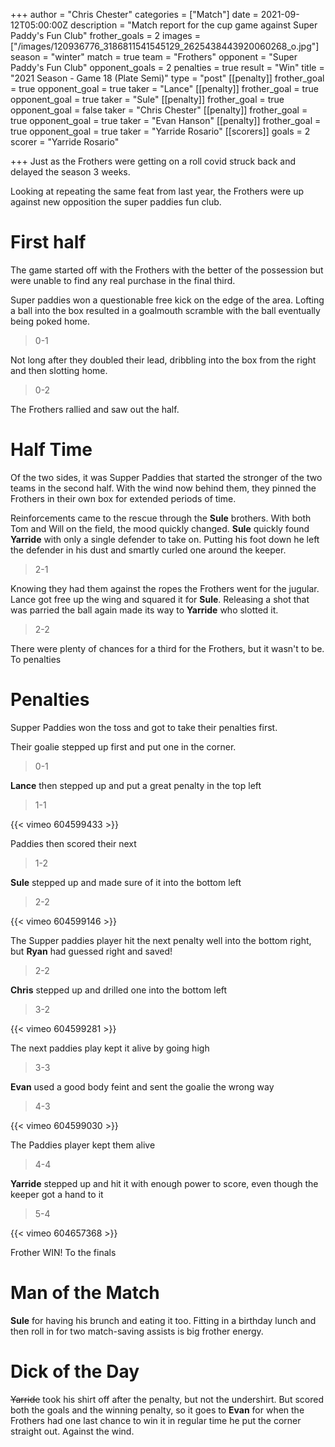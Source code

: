 +++
author = "Chris Chester"
categories = ["Match"]
date = 2021-09-12T05:00:00Z
description = "Match report for the cup game against Super Paddy's Fun Club"
frother_goals = 2
images = ["/images/120936776_3186811541545129_2625438443920060268_o.jpg"]
season = "winter"
match = true
team = "Frothers"
opponent = "Super Paddy's Fun Club"
opponent_goals = 2
penalties = true
result = "Win"
title = "2021 Season - Game 18 (Plate Semi)"
type = "post"
[[penalty]]
frother_goal = true
opponent_goal = true
taker = "Lance"
[[penalty]]
frother_goal = true
opponent_goal = true
taker = "Sule"
[[penalty]]
frother_goal = true
opponent_goal = false
taker = "Chris Chester"
[[penalty]]
frother_goal = true
opponent_goal = true
taker = "Evan Hanson"
[[penalty]]
frother_goal = true
opponent_goal = true
taker = "Yarride Rosario"
[[scorers]]
goals = 2
scorer = "Yarride Rosario"

+++
Just as the Frothers were getting on a roll covid struck back and delayed the season 3 weeks.

Looking at repeating the same feat from last year, the Frothers were up against new opposition the super paddies fun club.

# First half

The game started off with the Frothers with the better of the possession but were unable to find any real purchase in the final third.

Super paddies won a questionable free kick on the edge of the area. Lofting a ball into the box resulted in a goalmouth scramble with the ball eventually being poked home.

> 0-1

Not long after they doubled their lead, dribbling into the box from the right and then slotting home.

> 0-2

The Frothers rallied and saw out the half.

# Half Time

Of the two sides, it was Supper Paddies that started the stronger of the two teams in the second half. With the wind now behind them, they pinned the Frothers in their own box for extended periods of time.

Reinforcements came to the rescue through the **Sule** brothers. With both Tom and Will on the field, the mood quickly changed. **Sule** quickly found **Yarride** with only a single defender to take on. Putting his foot down he left the defender in his dust and smartly curled one around the keeper.

> 2-1

Knowing they had them against the ropes the Frothers went for the jugular. Lance got free up the wing and squared it for **Sule**. Releasing a shot that was parried the ball again made its way to **Yarride** who slotted it.

> 2-2

There were plenty of chances for a third for the Frothers, but it wasn't to be. To penalties

# Penalties

Supper Paddies won the toss and got to take their penalties first.

Their goalie stepped up first and put one in the corner.

> 0-1

**Lance** then stepped up and put a great penalty in the top left

> 1-1

{{< vimeo 604599433 >}}

Paddies then scored their next
> 1-2

**Sule** stepped up and made sure of it into the bottom left

> 2-2

{{< vimeo 604599146 >}}

The Supper paddies player hit the next penalty well into the bottom right, but **Ryan** had guessed right and saved!

> 2-2

**Chris** stepped up and drilled one into the bottom left

> 3-2

{{< vimeo 604599281 >}}

The next paddies play kept it alive by going high

> 3-3

**Evan** used a good body feint and sent the goalie the wrong way

> 4-3

{{< vimeo 604599030 >}}

The Paddies player kept them alive

> 4-4

**Yarride** stepped up and hit it with enough power to score, even though the keeper got a hand to it

> 5-4

{{< vimeo 604657368 >}}

Frother WIN! To the finals

# Man of the Match

**Sule** for having his brunch and eating it too. Fitting in a birthday lunch and then roll in for two match-saving assists is big frother energy.

# Dick of the Day

~~Yarride~~ took his shirt off after the penalty, but not the undershirt. But scored both the goals and the winning penalty, so it goes to **Evan** for when the Frothers had one last chance to win it in regular time he put the corner straight out. Against the wind.